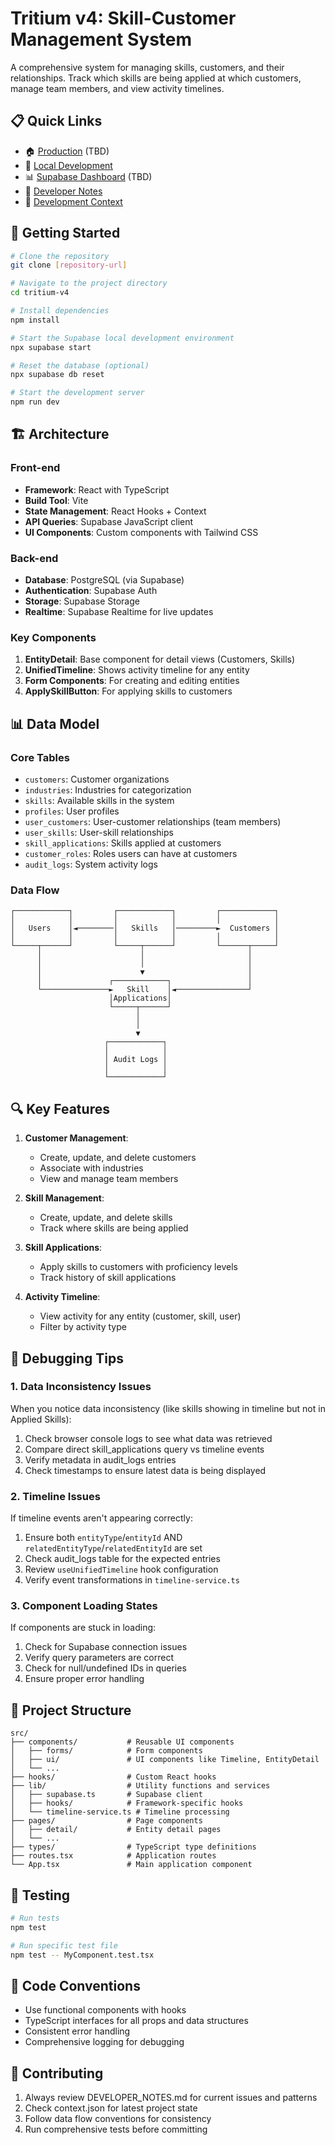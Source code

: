 # Tritium v4: Skill-Customer Management System

A comprehensive system for managing skills, customers, and their relationships. Track which skills are being applied at which customers, manage team members, and view activity timelines.

## 📋 Quick Links

- 🏠 [Production](#) (TBD)
- 🧪 [Local Development](http://localhost:5173)
- 📊 [Supabase Dashboard](#) (TBD)
- 📝 [Developer Notes](./DEVELOPER_NOTES.md)
- 🔄 [Development Context](./context.json)

## 🚀 Getting Started

```bash
# Clone the repository
git clone [repository-url]

# Navigate to the project directory
cd tritium-v4

# Install dependencies
npm install

# Start the Supabase local development environment
npx supabase start

# Reset the database (optional)
npx supabase db reset

# Start the development server
npm run dev
```

## 🏗️ Architecture

### Front-end

- **Framework**: React with TypeScript
- **Build Tool**: Vite
- **State Management**: React Hooks + Context
- **API Queries**: Supabase JavaScript client
- **UI Components**: Custom components with Tailwind CSS

### Back-end

- **Database**: PostgreSQL (via Supabase)
- **Authentication**: Supabase Auth
- **Storage**: Supabase Storage
- **Realtime**: Supabase Realtime for live updates

### Key Components

1. **EntityDetail**: Base component for detail views (Customers, Skills)
2. **UnifiedTimeline**: Shows activity timeline for any entity
3. **Form Components**: For creating and editing entities
4. **ApplySkillButton**: For applying skills to customers

## 📊 Data Model

### Core Tables

- `customers`: Customer organizations
- `industries`: Industries for categorization
- `skills`: Available skills in the system
- `profiles`: User profiles
- `user_customers`: User-customer relationships (team members)
- `user_skills`: User-skill relationships
- `skill_applications`: Skills applied at customers
- `customer_roles`: Roles users can have at customers
- `audit_logs`: System activity logs

### Data Flow

```
┌────────────┐         ┌────────────┐         ┌────────────┐
│            │         │            │         │            │
│   Users    │◄────────│   Skills   │─────────►  Customers │
│            │         │            │         │            │
└─────┬──────┘         └─────┬──────┘         └──────┬─────┘
      │                      │                       │
      │                      │                       │
      │                      ▼                       │
      │               ┌────────────┐                 │
      └───────────────►   Skill    │◄────────────────┘
                      │Applications│
                      └─────┬──────┘
                            │
                            │
                            ▼
                     ┌────────────┐
                     │            │
                     │ Audit Logs │
                     │            │
                     └────────────┘
```

## 🔍 Key Features

1. **Customer Management**:
   - Create, update, and delete customers
   - Associate with industries
   - View and manage team members

2. **Skill Management**:
   - Create, update, and delete skills
   - Track where skills are being applied

3. **Skill Applications**:
   - Apply skills to customers with proficiency levels
   - Track history of skill applications

4. **Activity Timeline**:
   - View activity for any entity (customer, skill, user)
   - Filter by activity type

## 🐞 Debugging Tips

### 1. Data Inconsistency Issues

When you notice data inconsistency (like skills showing in timeline but not in Applied Skills):

1. Check browser console logs to see what data was retrieved
2. Compare direct skill_applications query vs timeline events
3. Verify metadata in audit_logs entries
4. Check timestamps to ensure latest data is being displayed

### 2. Timeline Issues

If timeline events aren't appearing correctly:

1. Ensure both `entityType`/`entityId` AND `relatedEntityType`/`relatedEntityId` are set
2. Check audit_logs table for the expected entries
3. Review `useUnifiedTimeline` hook configuration
4. Verify event transformations in `timeline-service.ts`

### 3. Component Loading States

If components are stuck in loading:

1. Check for Supabase connection issues
2. Verify query parameters are correct
3. Check for null/undefined IDs in queries
4. Ensure proper error handling

## 📁 Project Structure

```
src/
├── components/           # Reusable UI components
│   ├── forms/            # Form components
│   ├── ui/               # UI components like Timeline, EntityDetail
│   └── ...
├── hooks/                # Custom React hooks
├── lib/                  # Utility functions and services
│   ├── supabase.ts       # Supabase client
│   ├── hooks/            # Framework-specific hooks
│   └── timeline-service.ts # Timeline processing
├── pages/                # Page components
│   ├── detail/           # Entity detail pages
│   └── ...
├── types/                # TypeScript type definitions
├── routes.tsx            # Application routes
└── App.tsx               # Main application component
```

## 🧪 Testing

```bash
# Run tests
npm test

# Run specific test file
npm test -- MyComponent.test.tsx
```

## 📝 Code Conventions

- Use functional components with hooks
- TypeScript interfaces for all props and data structures
- Consistent error handling
- Comprehensive logging for debugging

## 🤝 Contributing

1. Always review DEVELOPER_NOTES.md for current issues and patterns
2. Check context.json for latest project state
3. Follow data flow conventions for consistency
4. Run comprehensive tests before committing